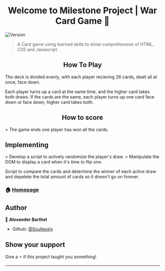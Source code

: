 <h1 align="center">Welcome to Milestone Project | War Card Game 👋</h1>
<p>
  <img alt="Version" src="https://img.shields.io/badge/version-0.2-blue.svg?cacheSeconds=2592000" />
</p>

> A Card game using learned skills to show comprehension of HTML, CSS and Javascript.

<h2 align="center">How To Play</h2>
The deck is divided evenly, with each player recieving 26 cards, dealt all at once, face down.

Each player turns up a card at the same time, and the higher card takes both draws.
If the cards are the same, each player turns up one card face down or face down, higher card takes both.

<h2 align="center">How to score</h2>
> The game ends one player has won all the cards.

<h2>Implementing</h2>
> Develop a script to actively randomize the player's draw.
> 
Manipulate the DOM to display a card when it's time to flip one.

Script to compare the cards and determine the winner of each active draw and depelete the total amount of cards so it doesn't go on forever.</p>



### 🏠 [Homepage](https://github.com/Soullessly/Milestone-Project-I)

## Author

👤 **Alexander Barthel**

* Github: [@Soullessly](https://github.com/Soullessly)

## Show your support

Give a ⭐️ if this project taught you something!

***
